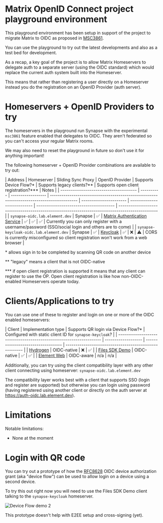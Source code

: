 Matrix OpenID Connect project playground environment
=

This playground environment has been setup in support of the project to migrate Matrix to OIDC as proposed in [MSC3861](https://github.com/matrix-org/matrix-spec-proposals/pull/3861).

You can use the playground to try out the latest developments and also as a test bed for development.

As a recap, a key goal of the project is to allow Matrix Homeservers to delegate auth to a separate server (using the OIDC standard) which would replace the current auth system built into the Homeserver.

This means that rather than registering a user directly on a Homeserver instead you do the registration on an OpenID Provider (auth server).

Homeservers + OpenID Providers to try
==

The homeservers in the playground run Synapse with the experimental `msc3861` feature enabled that  delegates to OIDC. They aren't federated so you can't access your regular Matrix rooms.

We may also need to reset the playground in future so don't use it for anything important!

The following homeserver + OpenID Provider combinations are available to try out:

<a name="homeservers-table"></a>
| Address                                 | Homeserver | Sliding Sync Proxy | OpenID Provider                                                                              | Supports Device Flow?\* | Supports legacy clients?\*\* | Supports open client registration?\*\*\* | Notes                                                                                              |
| --------------------------------------- | ---------- | ------------------ | -------------------------------------------------------------------------------------------- | ----------------------- | ---------------------------- | ---------------------------------------- | -------------------------------------------------------------------------------------------------- |
| `synapse-oidc.lab.element.dev`          | Synapse    | ✅                 | [Matrix Authentication Service](https://github.com/matrix-org/matrix-authentication-service) | ✅                      | ✅                           | ✅                                       | Currently you can only register with a username/password (SSO/social login and others are to come) |
| `synapse-keycloak-oidc.lab.element.dev` | Synapse    | ✅                 | [Keycloak](https://www.keycloak.org)                                                         | ✅                      | ❌                           | ⚠                                       | CORS is currently misconfigured so client registration won't work from a web browser               |

\* allows sign in to be completed by scanning QR code on another device

\*\* "legacy" means a client that is not OIDC-native

\*\*\* if open client registration is supported it means that any client can register to use the OP. Open client registration is like how non-OIDC-enabled Homeservers operate today.

Clients/Applications to try
==

You can use one of these to register and login on one or more of the OIDC enabled homeservers:

<a name="clients-table"></a>
| Client                                                                | Implementation type | Supports QR login via Device Flow?* | Configured with static client ID for `synapse-keycloak`? |
| --------------------------------------------------------------------- | ------------------- | ----------------------------------- | -------------------------------------------------------- |
| [Hydrogen](https://hydrogen-oidc.lab.element.dev/)                    | OIDC-native         | ❌                                  | ✅                                                       |
| [Files SDK Demo](https://files-sdk-demo.client.oidc.lab.element.dev/) | OIDC-native         | ✅                                  | ✅                                                       |
| [Element Web](https://app.element.io/)                                | OIDC-aware          | n/a                                 | n/a                                                      |

Additionally, you can try using the client compatibility layer with any other client connecting using homeserver: `synapse-oidc.lab.element.dev`

The compatibility layer works best with a client that supports SSO (login and register are supported) but otherwise you can login using password (having registered using another client or directly on the auth server at https://auth-oidc.lab.element.dev).

Limitations
==

Notable limitations:

- None at the moment

Login with QR code
==

You can try out a prototype of how the [RFC8628](https://datatracker.ietf.org/doc/html/rfc8628) OIDC device authorization grant (aka "device flow") can be used to allow login on a device using a second device.

To try this out right now you will need to use the Files SDK Demo client talking to the `synapse-keycloak` homeserver.

![Device Flow demo 2](https://user-images.githubusercontent.com/6955675/180743561-e2e158cd-2caf-4e43-9eed-9e86da84597c.gif)

This prototype doesn't help with E2EE setup and cross-signing (yet).
